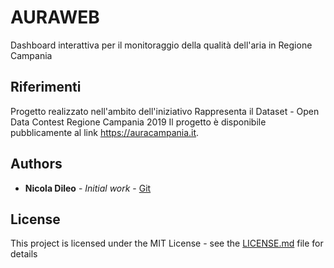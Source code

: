 # AURAWEB

Dashboard interattiva per il monitoraggio della qualità dell'aria in Regione Campania

## Riferimenti
Progetto realizzato nell'ambito dell'iniziativo Rappresenta il Dataset - Open Data Contest Regione Campania 2019
Il progetto è disponibile pubblicamente al link https://auracampania.it.

## Authors

* **Nicola Dileo** - *Initial work* - [Git](https://github.com/nicoladileo)

## License

This project is licensed under the MIT License - see the [LICENSE.md](LICENSE.md) file for details

